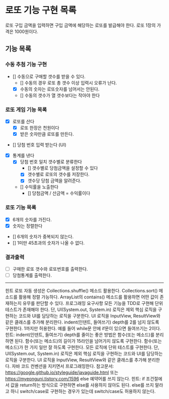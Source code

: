 # 로또 기능 구현 목록

로또 구입 금액을 입력하면 구입 금액에 해당하는 로또를 발급해야 한다.
로또 1장의 가격은 1000원이다.

## 기능 목록

### 수동 추첨 기능 구현

- [] 수동으로 구매할 갯수를 받을 수 있다.
    - [] 수동의 경우 로또 총 갯수 이상 입력시 오류가 난다.
    - [x] 수동의 숫자는 로또숫자를 넘어서는 안된다.
    - [] 수동의 갯수가 열 갯수보다는 작아야 한다

### 로또 게임 기능 목록
  - [x] 로또를 산다 
    - [x] 로또 한장은 천원이다
    - [x] 받은 숫자만큼 로또를 만든다.
  - [] 당첨 번호 입력 받는다 (UI)
  - [x] 통계를 낸다 
    - [x] 당첨 번호 일치 갯수별로 분류한다
      - [] 갯수별로 당첨금액을 설정할 수 있다
      - [x] 갯수별로 로또의 갯수를 저장한다.
      - [x] 갯수당 당첨 금액을 알려준다.
    - [] 수익률을 노출한다
      - [] 당첨금액 / 산금액 = 수익률이다
### 로또 기능 목록
  - [x] 6개의 숫자를 가진다.
  - [x] 숫자는 정렬한다
  - [] 6개의 숫자가 중복되지 않는다.
  - [] 1미만 45초과의 숫자가 나올 수 없다.
### 결과출력
 - [ ] 구매한 로또 갯수와 로또번호를 출력한다.
 - [ ] 당첨통계를 출력한다.

----
힌트
로또 자동 생성은 Collections.shuffle() 메소드 활용한다.
Collections.sort() 메소드를 활용해 정렬 가능하다.
ArrayList의 contains() 메소드를 활용하면 어떤 값이 존재하는지 유무를 판단할 수 있다.
프로그래밍 요구사항
모든 기능을 TDD로 구현해 단위 테스트가 존재해야 한다. 단, UI(System.out, System.in) 로직은 제외
핵심 로직을 구현하는 코드와 UI를 담당하는 로직을 구분한다.
UI 로직을 InputView, ResultView와 같은 클래스를 추가해 분리한다.
indent(인덴트, 들여쓰기) depth를 2를 넘지 않도록 구현한다. 1까지만 허용한다.
예를 들어 while문 안에 if문이 있으면 들여쓰기는 2이다.
힌트: indent(인덴트, 들여쓰기) depth를 줄이는 좋은 방법은 함수(또는 메소드)를 분리하면 된다.
함수(또는 메소드)의 길이가 15라인을 넘어가지 않도록 구현한다.
함수(또는 메소드)가 한 가지 일만 잘 하도록 구현한다.
모든 로직에 단위 테스트를 구현한다. 단, UI(System.out, System.in) 로직은 제외
핵심 로직을 구현하는 코드와 UI를 담당하는 로직을 구분한다.
UI 로직을 InputView, ResultView와 같은 클래스를 추가해 분리한다.
자바 코드 컨벤션을 지키면서 프로그래밍한다.
참고문서: https://google.github.io/styleguide/javaguide.html 또는 https://myeonguni.tistory.com/1596
else 예약어를 쓰지 않는다.
힌트: if 조건절에서 값을 return하는 방식으로 구현하면 else를 사용하지 않아도 된다.
else를 쓰지 말라고 하니 switch/case로 구현하는 경우가 있는데 switch/case도 허용하지 않는다.
